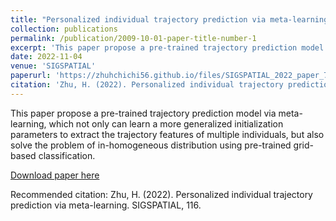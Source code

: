 ```yaml
---
title: "Personalized individual trajectory prediction via meta-learning"
collection: publications
permalink: /publication/2009-10-01-paper-title-number-1
excerpt: 'This paper propose a pre-trained trajectory prediction model via meta-learning, which not only can learn a more generalized initialization parameters to extract the trajectory features of multiple individuals, but also solve the problem of in-homogeneous distribution using pre-trained grid-based classification.'
date: 2022-11-04
venue: 'SIGSPATIAL'
paperurl: 'https://zhuhchichi56.github.io/files/SIGSPATIAL_2022_paper_7845.pdf'
citation: 'Zhu, H. (2022). Personalized individual trajectory prediction via meta-learning. SIGSPATIAL, 116.'
---
```

This paper propose a pre-trained trajectory prediction model via meta-learning, which not only can learn a more generalized initialization parameters to extract the trajectory features of multiple individuals, but also solve the problem of in-homogeneous distribution using pre-trained grid-based classification.

[Download paper here](https://zhuhchichi56.github.io/He-Zhu.github.io/files/SIGSPATIAL_2022_paper_7845.pdf)

Recommended citation: Zhu, H. (2022). Personalized individual trajectory prediction via meta-learning. SIGSPATIAL, 116.